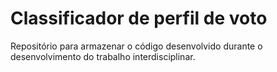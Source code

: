 # Classificador de perfil de voto

Repositório para armazenar o código desenvolvido durante o desenvolvimento do trabalho interdisciplinar.
